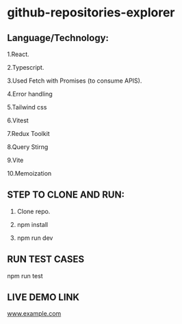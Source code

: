 # github-repositories-explorer

## Language/Technology:

1.React.

2.Typescript.

3.Used Fetch with Promises (to consume APIS).

4.Error handling

5.Tailwind css

6.Vitest

7.Redux Toolkit

8.Query Stirng

9.Vite

10.Memoization

## STEP TO CLONE AND RUN:

1. Clone repo.

2. npm install

3. npm run dev

## RUN TEST CASES

npm run test

## LIVE DEMO LINK

www.example.com
